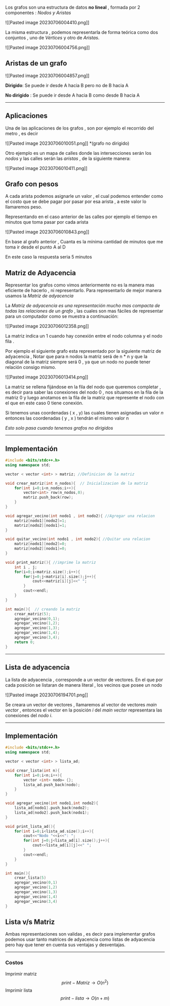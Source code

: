 Los grafos son una estructura de datos **no lineal** , formada por 2 componentes :   *Nodos y  Aristas*

![[Pasted image 20230706004410.png]]

La misma estructura , podemos representarla de forma teórica como dos conjuntos , uno de *Vértices* y otro de *Aristas*.

![[Pasted image 20230706004756.png]]

## Aristas de un grafo

![[Pasted image 20230706004857.png]]

**Dirigido**: Se puede ir desde A hacia B pero no de B hacia A

**No dirigido** :  Se puede ir desde A hacia B como desde B hacia A

***

## Aplicaciones

Una de las aplicaciones de los grafos , son por ejemplo el recorrido del metro , es decir 

![[Pasted image 20230706010051.png]]
*(grafo no dirigido)


Otro ejemplo es un mapa de calles donde las intersecciones serán los *nodos* y las calles serán las *aristas* , de la siguiente manera: 

![[Pasted image 20230706010411.png]]

## Grafo con pesos

A cada arista podemos asignarle un valor , el cual podemos entender como el costo que se debe pagar por pasar por esa arista , a este valor lo llamaremos peso.

Representando en el caso anterior de las calles por ejemplo  el tiempo en minutos que toma pasar por cada arista

![[Pasted image 20230706010843.png]]

En base al grafo anterior , Cuanta es la mínima cantidad de minutos que me toma ir desde el punto A al D

En este caso la respuesta seria 5 minutos

## Matriz de Adyacencia

Representar los grafos como vimos anteriormente no es la manera mas eficiente de hacerlo , ni representarlo. Para representarlo de mejor manera usamos la *Matriz de adyacencia* 

La *Matriz de adyacencia es una representación mucho mas compacta de todas las relaciones de un grafo*  , las cuales son mas fáciles de representar para un computador como se muestra a continuación: 

![[Pasted image 20230706012358.png]]

La matriz indica un 1 cuando hay conexión entre el nodo columna y el nodo fila .  

Por ejemplo el siguiente grafo esta representado por la siguiente matriz de adyacencia , Notar que para n nodos la matriz será de n * n y que la diagonal de la matriz siempre será  0 , ya que un nodo no puede tener relación consigo mismo.

![[Pasted image 20230706013414.png]]


La matriz se rellena fijándose en la fila del nodo que queremos completar , es decir para saber las conexiones del nodo 0 , nos situamos en la fila de la matriz 0 y luego anotamos en la fila de la matriz que represente el nodo con el que en este caso 0 tiene conexión.

Si tenemos unas coordenadas ( x , y) las cuales tienen asignadas un valor *n* entonces las coordenadas ( y , x ) tendrán el mismo valor n 

*Esto solo pasa cuando tenemos grafos no dirigidos*

***
## Implementación

```cpp
#include <bits/stdc++.h>
using namespace std;

vector < vector <int> > matriz; //Definicion de la matriz

void crear_matriz(int n_nodos){  // Inicializacion de la matriz
	for(int i=0;i<n_nodos;i++){
		vector<int> row(n_nodos,0);
		matriz.push_back(row);
	}
}

void agregar_vecino(int nodo1 , int nodo2){ //Agregar una relacion
	matriz[nodo1][nodo2]=1;
	matriz[nodo2][nodo1]=1;
}

void quitar_vecino(int nodo1 , int nodo2){ //Quitar una relacion
	matriz[nodo1][nodo2]=0;
	matriz[nodo2][nodo1]=0;
}

void print_matriz(){ //imprime la matriz
	int i , j;
	for(i=0;i<matriz.size();i++){
		for(j=0;j<matriz[i].size();j++){
			cout<<matriz[i][j]<<" ";
		}
		cout<<endl;
	}
}

int main(){  // creando la matriz
	crear_matriz(5);
	agregar_vecino(0,1);
	agregar_vecino(1,2);
	agregar_vecino(1,3);
	agregar_vecino(1,4);
	agregar_vecino(3,4);
	return 0;
}
```

***
## Lista de adyacencia

La lista de adyacencia , corresponde a un vector de vectores. En el que por cada posición se listaran de manera literal , los vecinos que posee un nodo

![[Pasted image 20230706194701.png]]

Se creara un vector de vectores , llamaremos al vector de vectores *main vector* , entonces el vector en la posición *i* del *main vector* representara las conexiones del *nodo i*.

***
## Implementación

```cpp
#include <bits/stdc++.h>
using namespace std;

vector < vector <int> > lista_ad;

void crear_lista(int n){
	for(int i=0;i<n;i++){
		vector <int> nodo= {};
		lista_ad.push_back(nodo);
	}
}

void agregar_vecino(int nodo1,int nodo2){
	lista_ad[nodo1].push_back(nodo2);
	lista_ad[nodo2].push_back(nodo1);
}

void print_lista_ad(){
	for(int i=0;i<lista_ad.size();i++){
		cout<<"Nodo "<<i<<": ";
		for(int j=0;j<lista_ad[i].size();j++){
			cout<<lista_ad[i][j]<<" ";
		}
		cout<<endl;
	}
}

int main(){
	crear_lista(5)
	agregar_vecino(0,1)
	agregar_vecino(1,2)
	agregar_vecino(1,3)
	agregar_vecino(1,4)
	agregar_vecino(3,4)
}


```

## Lista v/s Matriz

Ambas representaciones son validas , es decir para implementar grafos podemos usar tanto matrices de adyacencia como listas de adyacencia pero hay que tener en cuenta sus ventajas y desventajas.
***
### Costos

Imprimir matriz$$ print-Matriz \rightarrow O(n^2)$$
Imprimir lista $$ print-lista \rightarrow O(n+m)$$
